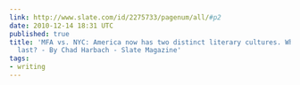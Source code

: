 ```yaml
---
link: http://www.slate.com/id/2275733/pagenum/all/#p2
date: 2010-12-14 18:31 UTC
published: true
title: 'MFA vs. NYC: America now has two distinct literary cultures. Which one will
  last? - By Chad Harbach - Slate Magazine'
tags:
- writing
---
```



